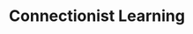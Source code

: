 ---
title:  Connectionist Learning
extra:  The Fancy World of Neural Networks
event:  "https://www.facebook.com/events/1603225499971565/"
slides: false
tags:   [lecture, neural networks, back-propagation, supervised learning]
reads:
    video:  0
    paper:  1
---